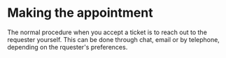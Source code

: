 <!-- TITLE: Procedure -->
<!-- SUBTITLE: Pocedure when responding to tickets -->

# Making the appointment
The normal procedure when you accept a ticket is to reach out to the requester yourself.
This can be done through chat, email or by telephone, depending on the rquester's preferences.